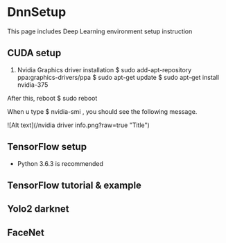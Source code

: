 # DnnSetup
This page includes Deep Learning environment setup instruction


## CUDA setup 
1. Nvidia Graphics driver installation
  $ sudo add-apt-repository ppa:graphics-drivers/ppa
  $ sudo apt-get update
  $ sudo apt-get install nvidia-375

  After this, reboot 
  $ sudo reboot
  
  When u type  $ nvidia-smi   , you should see the following message. 
  
![Alt text](/nvidia driver info.png?raw=true "Title")

## TensorFlow setup 
- Python 3.6.3 is recommended 

## TensorFlow tutorial & example 

## Yolo2 darknet

## FaceNet

